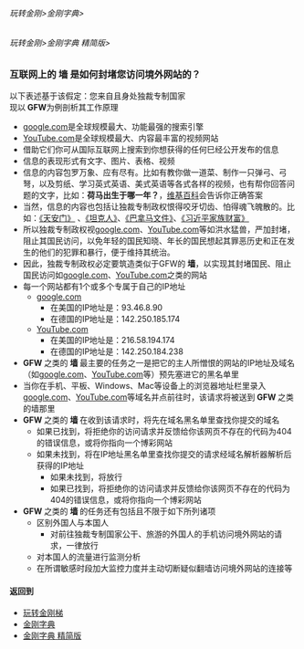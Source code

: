 ###### 玩转金刚>金刚字典>
###### 玩转金刚>金刚字典 精简版>
### 互联网上的 墙 是如何封堵您访问境外网站的？
以下表述基于该假定：您来自且身处独裁专制国家<br>
现以<strong> GFW</strong>为例剖析其工作原理
- [google.com](https://www.google.com/)是全球规模最大、功能最强的搜索引擎
- [YouTube.com](https://m.youtube.com/)是全球规模最大、内容最丰富的视频网站
- 借助它们你可从国际互联网上搜索到你想获得的任何巳经公开发布的信息
- 信息的表现形式有文字、图片、表格、视频
- 信息的内容包罗万象、应有尽有。比如有教你做一道菜、制作一只弹弓、弓弩，以及剪纸、学习英式英语、美式英语等各式各样的视频，也有帮你回答问题的文字，比如：<Strong>荷马出生于哪一年？</Strong>，[维基百科](https://zh.m.wikipedia.org/wiki/Wikipedia:%E9%A6%96%E9%A1%B5)会告诉你正确答案
- 当然，信息的内容也包括让独裁专制政权恨得咬牙切齿、怕得魂飞魄散的。比如：[《天安门》](https://youtu.be/uyauJ34d2K0) 、[《坦克人》](https://youtu.be/fHMZmthg-Vk)、[《巴拿马文件》](https://youtu.be/YMMP6kt2J9g)、[《习近平家族财富》](https://youtu.be/s__XuLalzy4)
- 所以独裁专制政权视[google.com](https://www.google.com/)、[YouTube.com](https://m.youtube.com/)等如洪水猛兽，严加封堵，阻止其国民访问，以免年轻的国民知晓、年长的国民想起其罪恶历史和正在发生的他们的犯罪和暴行，便于维持其统治。
- 因此，独裁专制政权必定要筑造类似于GFW的<Strong> 墙</Strong>，以实现其封堵国民、阻止国民访问如[google.com](https://www.google.com/)、[YouTube.com](https://m.youtube.com/)之类的网站
- 每一个网站都有1个或多个专属于自己的IP地址
  - [google.com](https://www.google.com/)
    - 在美国的IP地址是：93.46.8.90
    - 在德国的IP地址是：142.250.185.174
  - [YouTube.com](https://m.youtube.com/)
    - 在美国的IP地址是：216.58.194.174
    - 在德国的IP地址是：142.250.184.238
- <Strong> GFW </Strong>之类的<Strong> 墙 </Strong>最主要的任务之一是把它的主人所憎恨的网站的IP地址及域名（如[google.com](https://www.google.com/)、[YouTube.com](https://m.youtube.com/)等）预先塞进它的黑名单里
- 当你在手机、平板、Windows、Mac等设备上的浏览器地址栏里录入[google.com](https://www.google.com/)、[YouTube.com](https://m.youtube.com/)等域名并点前往时，该请求将被送到<Strong> GFW </Strong>之类的墙那里
- <Strong> GFW </Strong>之类的<Strong> 墙 </Strong>在收到该请求时，将先在域名黑名单里查找你提交的域名
  - 如果已找到，将拒绝你的访问请求并反馈给你该网页不存在的代码为404的错误信息，或将你指向一个博彩网站
  - 如果未找到，将在IP地址黑名单里查找你提交的请求经域名解析器解析后获得的IP地址
    - 如果未找到，将放行
    - 如果已找到，将拒绝你的访问请求并反馈给你该网页不存在的代码为404的错误信息，或将你指向一个博彩网站
- <Strong> GFW </Strong>之类的<Strong> 墙 </Strong>的任务还有包括且不限于如下所列诸项
  - 区别外国人与本国人
    - 对前往独裁专制国家公干、旅游的外国人的手机访问境外网站的请求，一律放行
  - 对本国人的流量进行监测分析
  - 在所谓敏感时段加大监控力度并主动切断疑似翻墙访问境外网站的连接等
#### 返回到
- [玩转金刚梯](https://github.com/a2zitpro/web/blob/master/LadderFree/A.md)
- [金刚字典](https://github.com/a2zitpro/web/blob/master/LadderFree/kkDictionary/KKDictionary.md)
- [金刚字典 精简版](https://github.com/a2zitpro/web/blob/master/LadderFree/kkDictionary/KKDictionaryShortVersion.md)


